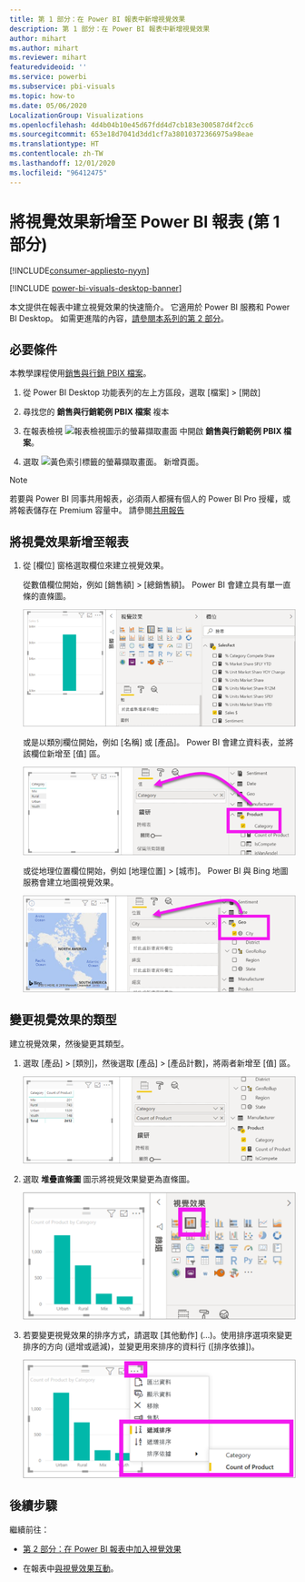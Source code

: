 ```yaml
---
title: 第 1 部分：在 Power BI 報表中新增視覺效果
description: 第 1 部分：在 Power BI 報表中新增視覺效果
author: mihart
ms.author: mihart
ms.reviewer: mihart
featuredvideoid: ''
ms.service: powerbi
ms.subservice: pbi-visuals
ms.topic: how-to
ms.date: 05/06/2020
LocalizationGroup: Visualizations
ms.openlocfilehash: 4d4b04b10e45d67fdd4d7cb183e300587d4f2cc6
ms.sourcegitcommit: 653e18d7041d3dd1cf7a38010372366975a98eae
ms.translationtype: HT
ms.contentlocale: zh-TW
ms.lasthandoff: 12/01/2020
ms.locfileid: "96412475"
---
```

# <a name="add-visuals-to-a-power-bi-report-part-1"></a>將視覺效果新增至 Power BI 報表 (第 1 部分)

[!INCLUDE[consumer-appliesto-nyyn](../includes/consumer-appliesto-nyyn.md)]    

[!INCLUDE [power-bi-visuals-desktop-banner](../includes/power-bi-visuals-desktop-banner.md)]

本文提供在報表中建立視覺效果的快速簡介。 它適用於 Power BI 服務和 Power BI Desktop。 如需更進階的內容，[請參閱本系列的第 2 部分](power-bi-report-add-visualizations-ii.md)。

## <a name="prerequisites"></a>必要條件

本教學課程使用[銷售與行銷 PBIX 檔案](https://download.microsoft.com/download/9/7/6/9767913A-29DB-40CF-8944-9AC2BC940C53/Sales%20and%20Marketing%20Sample%20PBIX.pbix)。

1. 從 Power BI Desktop 功能表列的左上方區段，選取 [檔案] > [開啟]
   
2. 尋找您的 **銷售與行銷範例 PBIX 檔案** 複本

1. 在報表檢視 ![報表檢視圖示的螢幕擷取畫面](media/power-bi-visualization-kpi/power-bi-report-view.png) 中開啟 **銷售與行銷範例 PBIX 檔案**。

1. 選取 ![黃色索引標籤的螢幕擷取畫面。](media/power-bi-visualization-kpi/power-bi-yellow-tab.png) 新增頁面。

> [!NOTE]
> 若要與 Power BI 同事共用報表，必須兩人都擁有個人的 Power BI Pro 授權，或將報表儲存在 Premium 容量中。 請參閱[共用報告](../collaborate-share/service-share-reports.md)

## <a name="add-visualizations-to-the-report"></a>將視覺效果新增至報表

1. 從 [欄位]  窗格選取欄位來建立視覺效果。

    從數值欄位開始，例如 [銷售額] > [總銷售額]。 Power BI 會建立具有單一直條的直條圖。

    ![具有單一直條的直條圖螢幕擷取畫面。](media/power-bi-report-add-visualizations-i/power-bi-column-chart.png)

    或是以類別欄位開始，例如 [名稱] 或 [產品]。 Power BI 會建立資料表，並將該欄位新增至 [值] 區。

    ![資料表 (內含四個類別) 的螢幕擷取畫面](media/power-bi-report-add-visualizations-i/power-bi-product.png)

    或從地理位置欄位開始，例如 [地理位置] > [城市]。 Power BI 與 Bing 地圖服務會建立地圖視覺效果。

    ![地圖視覺效果的螢幕擷取畫面。](media/power-bi-report-add-visualizations-i/power-bi-maps.png)

## <a name="change-the-type-of-visualization"></a>變更視覺效果的類型

 建立視覺效果，然後變更其類型。 
 
 1. 選取 [產品] > [類別]，然後選取 [產品] > [產品計數]，將兩者新增至 [值] 區。

    ![[欄位] 窗格的螢幕擷取畫面，[值] 區也已標示。](media/power-bi-report-add-visualizations-i/power-bi-create-visual.png)

1. 選取 **堆疊直條圖** 圖示將視覺效果變更為直條圖。

   ![標示堆疊直條圖圖示的 [視覺效果] 窗格螢幕擷取畫面。](media/power-bi-report-add-visualizations-i/power-bi-convert.png)

1. 若要變更視覺效果的排序方式，請選取 [其他動作] (...)。使用排序選項來變更排序的方向 (遞增或遞減)，並變更用來排序的資料行 ([排序依據])。

   ![其他動作下拉式清單的螢幕擷取畫面。](media/power-bi-report-add-visualizations-i/power-bi-sort.png)
  
## <a name="next-steps"></a>後續步驟

 繼續前往：

* [第 2 部分：在 Power BI 報表中加入視覺效果](power-bi-report-add-visualizations-ii.md)

* 在報表中[與視覺效果互動](../consumer/end-user-reading-view.md)。
